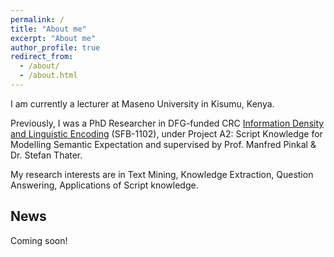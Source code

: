 ```yaml
---
permalink: /
title: "About me"
excerpt: "About me"
author_profile: true
redirect_from: 
  - /about/
  - /about.html
---
```

I am currently a lecturer at Maseno University in Kisumu, Kenya. 

Previously, I was a PhD Researcher in DFG-funded CRC
[Information Density and Linguistic Encoding](http://www.sfb1102.uni-saarland.de/)
(SFB-1102), under Project A2: Script Knowledge for Modelling Semantic Expectation and supervised by Prof. Manfred Pinkal & Dr. Stefan Thater. 

My research interests are in Text Mining, Knowledge Extraction, Question Answering, Applications of Script knowledge. 

## News
 Coming soon!